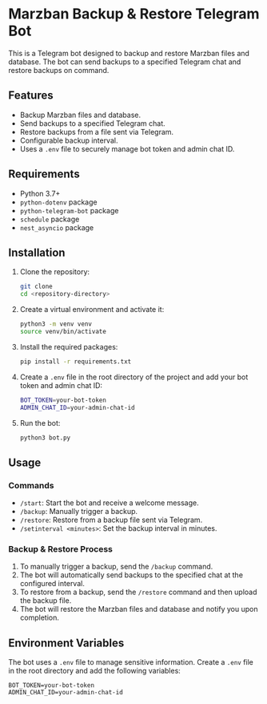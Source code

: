 # Marzban Backup & Restore Telegram Bot

This is a Telegram bot designed to backup and restore Marzban files and database. The bot can send backups to a specified Telegram chat and restore backups on command.

## Features

- Backup Marzban files and database.
- Send backups to a specified Telegram chat.
- Restore backups from a file sent via Telegram.
- Configurable backup interval.
- Uses a `.env` file to securely manage bot token and admin chat ID.

## Requirements

- Python 3.7+
- `python-dotenv` package
- `python-telegram-bot` package
- `schedule` package
- `nest_asyncio` package

## Installation

1. Clone the repository:

    ```bash
    git clone 
    cd <repository-directory>
    ```

2. Create a virtual environment and activate it:

    ```bash
    python3 -m venv venv
    source venv/bin/activate
    ```

3. Install the required packages:

    ```bash
    pip install -r requirements.txt
    ```

4. Create a `.env` file in the root directory of the project and add your bot token and admin chat ID:

    ```bash
    BOT_TOKEN=your-bot-token
    ADMIN_CHAT_ID=your-admin-chat-id
    ```

5. Run the bot:

    ```bash
    python3 bot.py
    ```

## Usage

### Commands

- `/start`: Start the bot and receive a welcome message.
- `/backup`: Manually trigger a backup.
- `/restore`: Restore from a backup file sent via Telegram.
- `/setinterval <minutes>`: Set the backup interval in minutes.

### Backup & Restore Process

1. To manually trigger a backup, send the `/backup` command.
2. The bot will automatically send backups to the specified chat at the configured interval.
3. To restore from a backup, send the `/restore` command and then upload the backup file.
4. The bot will restore the Marzban files and database and notify you upon completion.

## Environment Variables

The bot uses a `.env` file to manage sensitive information. Create a `.env` file in the root directory and add the following variables:

```env
BOT_TOKEN=your-bot-token
ADMIN_CHAT_ID=your-admin-chat-id
